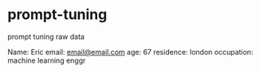 # prompt-tuning
prompt tuning raw data 

Name: Eric
email: email@email.com
age: 67
residence: london 
occupation: machine learning enggr
